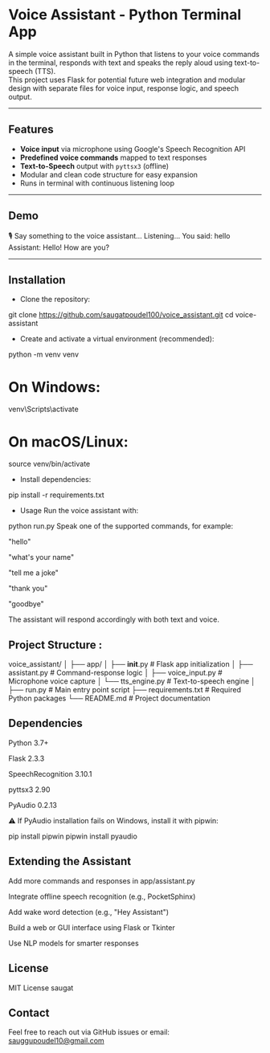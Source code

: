 # Voice Assistant - Python Terminal App

A simple voice assistant built in Python that listens to your voice commands in the terminal, responds with text and speaks the reply aloud using text-to-speech (TTS).  
This project uses Flask for potential future web integration and modular design with separate files for voice input, response logic, and speech output.

---

## Features

- **Voice input** via microphone using Google's Speech Recognition API
- **Predefined voice commands** mapped to text responses
- **Text-to-Speech** output with `pyttsx3` (offline)
- Modular and clean code structure for easy expansion
- Runs in terminal with continuous listening loop

---

## Demo


🎙️ Say something to the voice assistant...
Listening...
You said: hello
Assistant: Hello! How are you?


---
## Installation
- Clone the repository:


git clone https://github.com/saugatpoudel100/voice_assistant.git
cd voice-assistant
- Create and activate a virtual environment (recommended):


python -m venv venv
# On Windows:
venv\Scripts\activate
# On macOS/Linux:
source venv/bin/activate


- Install dependencies:


pip install -r requirements.txt


- Usage
Run the voice assistant with:


python run.py
Speak one of the supported commands, for example:

"hello"

"what's your name"

"tell me a joke"

"thank you"

"goodbye"

The assistant will respond accordingly with both text and voice.

## Project Structure :


voice_assistant/
│
├── app/
│   ├── __init__.py           # Flask app initialization
│   ├── assistant.py          # Command-response logic
│   ├── voice_input.py        # Microphone voice capture
│   └── tts_engine.py         # Text-to-speech engine
│
├── run.py                    # Main entry point script
├── requirements.txt          # Required Python packages
└── README.md                 # Project documentation


## Dependencies
Python 3.7+

Flask 2.3.3

SpeechRecognition 3.10.1

pyttsx3 2.90

PyAudio 0.2.13

⚠️ If PyAudio installation fails on Windows, install it with pipwin:


pip install pipwin
pipwin install pyaudio


## Extending the Assistant
Add more commands and responses in app/assistant.py

Integrate offline speech recognition (e.g., PocketSphinx)

Add wake word detection (e.g., "Hey Assistant")

Build a web or GUI interface using Flask or Tkinter

Use NLP models for smarter responses

## License
MIT License saugat

## Contact
Feel free to reach out via GitHub issues or email: sauggupoudel10@gmail.com










